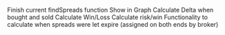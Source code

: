 Finish current findSpreads function
Show in Graph
Calculate Delta when bought and sold
Calculate Win/Loss
Calculate risk/win
Functionality to calculate when spreads were let expire (assigned on both ends by broker)
